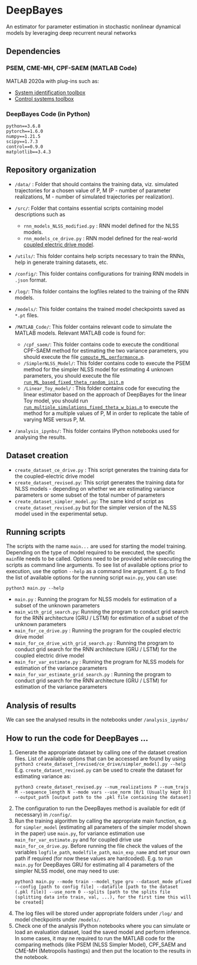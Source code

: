 # DeepBayes

An estimator for parameter estimation in stochastic nonlinear dynamical models by leveraging deep recurrent neural networks

## Dependencies

### PSEM, CME-MH, CPF-SAEM (MATLAB Code)

MATLAB 2020a with plug-ins such as: 

- [System identification toolbox](https://se.mathworks.com/products/sysid.html)
- [Control systems toolbox](https://se.mathworks.com/products/control.html)

### DeepBayes Code (in Python)
```
python==3.6.8
pytorch==1.6.0
numpy==1.21.5
scipy==1.7.3
control==0.9.0
matplotlib==3.4.3
```
## Repository organization

- `/data/` : Folder that should contains the training data, viz. simulated trajectories for a chosen value of P, M (P - number of parameter realizations, M -  number of simulated trajectories per realization).

- `/src/`: Folder that contains essential scripts containing model descriptions such as 
  - `rnn_models_NLSS_modified.py` : RNN model defined for the NLSS models.
  - `rnn_models_ce_drive.py` :  RNN model defined for the real-world  [coupled electric drive model](https://www.nonlinearbenchmark.org/benchmarks/coupled-electric-drives).

- `/utils/`: This folder contains help scripts necessary to train the RNNs, help in generate training datasets, etc.
- `/config/`: This folder contains configurations for training RNN models in `.json` format. 
- `/log/`:  This folder contains the logfiles related to the training of the RNN models.
- `/models/`: This folder contains the trained model checkpoints saved as `*.pt` files.
- `/MATLAB_Code/`: This folder contains relevant code to simulate the MATLAB models. Relevant MATLAB code is found for:
  - `/cpf_saem/`: This folder contains code to execute the conditional CPF-SAEM method for estimating the two variance parameters, you should execute the file [`compute_ML_performance.m`](https://github.com/anubhabghosh/ParamEstimation/blob/master/MATLAB_Code/AlternativeML_based_methods/cpf_saem/compute_ML_performance.m).
  - `/SimplerNLSS_Model/`: This folder contains code to execute the PSEM method for the simpler NLSS model for estimating 4 unknown parameters, you should execute the file [`run_ML_based_fixed_theta_random_init.m`](https://github.com/anubhabghosh/ParamEstimation/blob/master/MATLAB_Code/AlternativeML_based_methods/NL_time_series_model/SimplerNLSSmodel/run_ML_based_fixed_theta_random_init.m)
  - `/Linear_Toy_model/` : This folder contains code for executing the linear estimator based on the approach of DeepBayes for the linear Toy model, you should run [`run_multiple_simulations_fixed_theta_w_bias.m`](https://github.com/anubhabghosh/ParamEstimation/blob/master/MATLAB_Code/Linear_Toy_Model/Linear_Model/run_multiple_simulations_fixed_theta_w_bias.m) to execute the method for a multiple values of P, M in order to replicate the table of varying MSE versus P, M.
- `/analysis_ipynbs/`: This folder contains IPython notebooks used for analysing the results.

## Dataset creation

 - `create_dataset_ce_drive.py` : This script generates the training data for the coupled-electric drive model
 - `create_dataset_revised.py`: This script generates the training data for NLSS models - depending on whether we are estimating variance parameters or some subset of the total number of parameters 
 - `create_dataset_simpler_model.py`: The same kind of script as `create_dataset_revised.py` but for the simpler version of the NLSS model used in the experimental setup. 

## Running scripts

The scripts with the name `main...` are used for starting the model training. Depending on the type of model required to be executed, the specific `main`file needs to be called. Options need to be provided while executing the scripts as command line arguments. To see list of available options prior to execution, use the option `--help` as a command line argument. E.g. to find the list of available options for the running script `main.py`, you can use:

```
python3 main.py --help
```

- `main.py` : Running the program for NLSS models for estimation of a subset of the unknown parameters
- `main_with_grid_search.py`: Running the program to conduct grid search for the RNN architecture (GRU / LSTM) for estimation of a subset of the unknown parameters
- `main_for_ce_drive.py` : Running the program for the coupled electric drive model  
- `main_for_ce_drive_with_grid_search.py` :  Running the program to conduct grid search for the RNN architecture (GRU / LSTM) for the coupled electric drive model  
- `main_for_var_estimate.py` : Running the program for NLSS models for estimation of the variance parameters
- `main_for_var_estimate_grid_search.py` : Running the program to conduct grid search for the RNN architecture (GRU / LSTM) for estimation of the variance parameters

## Analysis of results

We can see the analysed results in the notebooks under `/analysis_ipynbs/`

## How to run the code for DeepBayes ...
1. Generate the appropriate dataset by calling one of the dataset creation files. List of available options that can be accessed are found by using
`python3 create_dataset_[revised/ce_drive/simpler_model].py --help`
    E.g. `create_dataset_revised.py` can be used to create the dataset for estimating variance as:
    ```
    python3 create_dataset_revised.py --num_realizations P --num_trajs M --sequence_length N --mode vars --use_norm [0/1 (Usually kept 0)] --output_path [output path to the .pkl file containing the dataset] 
    ```
 2. The configuration to run the DeepBayes method is available for edit (if necessary) in `/config/`. 
 3. Run the training algorithm by calling the appropriate main function, e.g. for `simpler_model` (estimating all parameters of the simpler model shown in the paper) use `main.py`, for variance estimation use `main_for_var_estimate.py` and for coupled drive use `main_for_ce_drive.py`. Before running the file check the values of the variables `logfile_path`, `modelfile_path`, `main_exp_name` and set your own path if required (for now these values are hardcoded). E.g. to run `main.py` for DeepBayes GRU for estimating all 4 parameters of the simpler NLSS model, one may need to use: 
    ```
    python3 main.py --mode train --model_type gru --dataset_mode pfixed --config [path to config file] --datafile [path to the dataset (.pkl file)] --use_norm 0 --splits [path to the splits file (splitting data into train, val, ...), for the first time this will be created]
    ```
 5. The log files will be stored under appropriate folders under `/log/` and model checkpoints under `/models/`. 
 6. Check one of the analysis IPython notebooks where you can simulate or load an evaluation dataset, load the saved model and perform inference. In some cases, it may ne required to run the MATLAB code for the comparing methods (like PSEM (NLSS Simpler Model), CPF_SAEM and CME-MH (Metropolis hastings) and then put the location to the results in the notebook.
 
